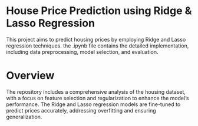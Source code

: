 # House Price Prediction using Ridge & Lasso Regression
This project aims to predict housing prices by employing Ridge and Lasso regression techniques. the .ipynb file contains the detailed implementation, including data preprocessing, model selection, and evaluation.

# Overview
The repository includes a comprehensive analysis of the housing dataset, with a focus on feature selection and regularization to enhance the model’s performance. The Ridge and Lasso regression models are fine-tuned to predict prices accurately, addressing overfitting and ensuring generalization.
